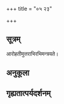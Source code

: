 +++
title = "०५ २३"

+++
## सूत्रम्
आरोहतीमुत्तराभिरभिमन्त्रयते।
## अनुकूला

## गृह्यतात्पर्यदर्शनम्

